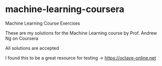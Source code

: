 # machine-learning-coursera  
Machine Learning Course Exercises  

These are my solutions for the Machine Learning course by Prof. Andrew Ng on Coursera  


All solutions are accepted  


I found this to be a great resource for testing  -> https://octave-online.net  
